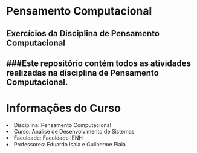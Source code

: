 # Pensamento Computacional

## Exercícios da Disciplina de Pensamento Computacional
###Este repositório contém todos as atividades realizadas na disciplina de Pensamento Computacional.
---
# Informações do Curso
<li>Disciplina: Pensamento Computacional</li>
<li>Curso: Análise de Desenvolvimento de Sistemas</li>
<li>Faculdade: Faculdade IENH</li>
<li>Professores: Eduardo Isaia e Guilherme Piaia</li>

